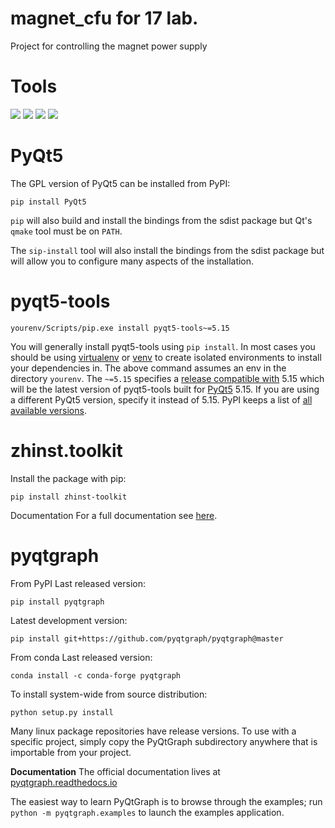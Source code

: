 # magnet_cfu for 17 lab.
Project for controlling the magnet power supply

# Tools

![](https://img.shields.io/badge/PyQt5-blue?style=for-the-circle)
![](https://img.shields.io/badge/pyqt5--tools-blueviolet?style=for-the-circle) 
![](https://img.shields.io/badge/zhinst.toolkit-yellow?style=for-the-circle)
![](https://img.shields.io/badge/pyqtgraph-orange?style=for-the-circle)

# PyQt5
The GPL version of PyQt5 can be installed from PyPI:

    pip install PyQt5

``pip`` will also build and install the bindings from the sdist package but
Qt's ``qmake`` tool must be on ``PATH``.

The ``sip-install`` tool will also install the bindings from the sdist package
but will allow you to configure many aspects of the installation.

# pyqt5-tools
    yourenv/Scripts/pip.exe install pyqt5-tools~=5.15
You will generally install pyqt5-tools using ``pip install``. In most cases you should be using [virtualenv](https://virtualenv.pypa.io/en/stable/) or [venv](https://docs.python.org/3/library/venv.html) to create isolated environments to install your dependencies in. The above command assumes an env in the directory ``yourenv``. The ``~=5.15`` specifies a [release compatible with](https://www.python.org/dev/peps/pep-0440/#compatible-release) 5.15 which will be the latest version of pyqt5-tools built for [PyQt5](https://pypi.org/project/PyQt5/) 5.15. If you are using a different PyQt5 version, specify it instead of 5.15. PyPI keeps a list of [all available versions](https://pypi.org/project/pyqt5-tools/#history).

# zhinst.toolkit
Install the package with pip:

    pip install zhinst-toolkit
Documentation
For a full documentation see [here](https://docs.zhinst.com/zhinst-toolkit/en/latest).

# pyqtgraph
From PyPI
Last released version:

    pip install pyqtgraph
Latest development version:

    pip install git+https://github.com/pyqtgraph/pyqtgraph@master
From conda
Last released version:

    conda install -c conda-forge pyqtgraph
To install system-wide from source distribution:

    python setup.py install
Many linux package repositories have release versions.
To use with a specific project, simply copy the PyQtGraph subdirectory anywhere that is importable from your project.

**Documentation**
The official documentation lives at [pyqtgraph.readthedocs.io](https://pyqtgraph.readthedocs.io/)

The easiest way to learn PyQtGraph is to browse through the examples; run `python -m pyqtgraph.examples` to launch the examples application.

